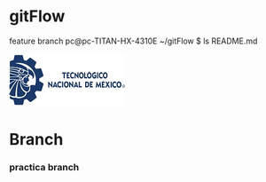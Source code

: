 # gitFlow
feature branch
pc@pc-TITAN-HX-4310E ~/gitFlow $ ls
README.md

![logo tec nacional](https://raw.githubusercontent.com/OsziiRk/gitFlow/feature_branch/pleca_tecnm.jpg)
# Branch
### practica branch
